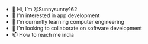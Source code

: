 - 👋 Hi, I’m @Sunnysunny162
- 👀 I’m interested in app development 
- 🌱 I’m currently learning computer engineering 
- 💞️ I’m looking to collaborate on software development 
- 📫 How to reach me india

<!---
Sunnysunny162/Sunnysunny162 is a ✨ special ✨ repository because its `README.md` (this file) appears on your GitHub profile.
You can click the Preview link to take a look at your changes.
--->
